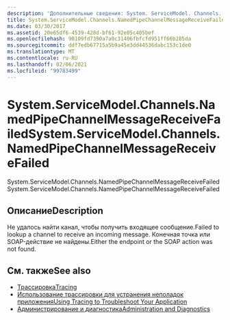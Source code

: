 ```yaml
---
description: 'Дополнительные сведения: System. ServiceModel. Channels. Намедпипечаннелмессажерецеивефаилед'
title: System.ServiceModel.Channels.NamedPipeChannelMessageReceiveFailed
ms.date: 03/30/2017
ms.assetid: 20e65df6-4539-428d-bf61-92e05c405bef
ms.openlocfilehash: 90109fd7390a7a0c31406fbfcfd951ff66b285da
ms.sourcegitcommit: ddf7edb67715a5b9a45e3dd44536dabc153c1de0
ms.translationtype: MT
ms.contentlocale: ru-RU
ms.lasthandoff: 02/06/2021
ms.locfileid: "99783499"
---
```

# <a name="systemservicemodelchannelsnamedpipechannelmessagereceivefailed"></a><span data-ttu-id="6874b-103">System.ServiceModel.Channels.NamedPipeChannelMessageReceiveFailed</span><span class="sxs-lookup"><span data-stu-id="6874b-103">System.ServiceModel.Channels.NamedPipeChannelMessageReceiveFailed</span></span>

<span data-ttu-id="6874b-104">System.ServiceModel.Channels.NamedPipeChannelMessageReceiveFailed</span><span class="sxs-lookup"><span data-stu-id="6874b-104">System.ServiceModel.Channels.NamedPipeChannelMessageReceiveFailed</span></span>  
  
## <a name="description"></a><span data-ttu-id="6874b-105">Описание</span><span class="sxs-lookup"><span data-stu-id="6874b-105">Description</span></span>  

 <span data-ttu-id="6874b-106">Не удалось найти канал, чтобы получить входящее сообщение.</span><span class="sxs-lookup"><span data-stu-id="6874b-106">Failed to lookup a channel to receive an incoming message.</span></span> <span data-ttu-id="6874b-107">Конечная точка или SOAP-действие не найдены.</span><span class="sxs-lookup"><span data-stu-id="6874b-107">Either the endpoint or the SOAP action was not found.</span></span>  
  
## <a name="see-also"></a><span data-ttu-id="6874b-108">См. также</span><span class="sxs-lookup"><span data-stu-id="6874b-108">See also</span></span>

- [<span data-ttu-id="6874b-109">Трассировка</span><span class="sxs-lookup"><span data-stu-id="6874b-109">Tracing</span></span>](index.md)
- [<span data-ttu-id="6874b-110">Использование трассировки для устранения неполадок приложения</span><span class="sxs-lookup"><span data-stu-id="6874b-110">Using Tracing to Troubleshoot Your Application</span></span>](using-tracing-to-troubleshoot-your-application.md)
- [<span data-ttu-id="6874b-111">Администрирование и диагностика</span><span class="sxs-lookup"><span data-stu-id="6874b-111">Administration and Diagnostics</span></span>](../index.md)
